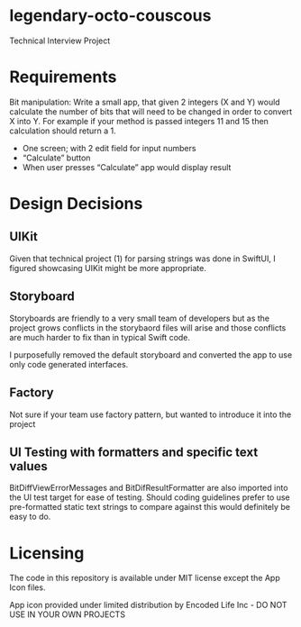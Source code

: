 # legendary-octo-couscous
Technical Interview Project

# Requirements
Bit manipulation:
Write a small app, that given 2 integers (X and Y) would calculate the number of bits that will need to be changed in order to convert X into Y. For example if your method is passed integers 11 and 15 then calculation should return a 1.
* One screen; with 2 edit field for input numbers
* “Calculate” button
* When user presses “Calculate” app would display result

# Design Decisions

## UIKit
Given that technical project (1) for parsing strings was done in SwiftUI, I figured showcasing UIKit
might be more appropriate.

## Storyboard
Storyboards are friendly to a very small team of developers but as the project grows conflicts in the
storybaord files will arise and those conflicts are much harder to fix than in typical Swift code.

I purposefully removed the default storyboard and converted the app to use only code generated
interfaces.

## Factory
Not sure if your team use factory pattern, but wanted to introduce it into the project

## UI Testing with formatters and specific text values
BitDiffViewErrorMessages and BitDifResultFormatter are also imported into the UI test target for ease
of testing. Should coding guidelines prefer to use pre-formatted static text strings to compare against
this would definitely be easy to do.

# Licensing
The code in this repository is available under MIT license except the App Icon files.

App icon provided under limited distribution by Encoded Life Inc - DO NOT USE IN YOUR OWN PROJECTS

